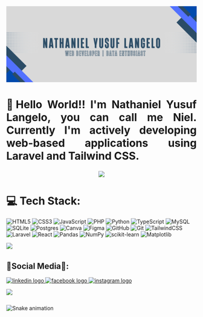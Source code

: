 <!-- ![](https://media.giphy.com/media/Dh5q0sShxgp13DwrvG/giphy.gif?cid=ecf05e4702nnt6mfopnhtjqbkk7crv3aara0qw9ujmb1by7r&ep=v1_gifs_search&rid=giphy.gif&ct=g) -->

<div align="center">
<img src="Banner Github.png">
</div>

<h1 align="justify">👋Hello World!! I'm Nathaniel Yusuf Langelo, you can call me Niel. Currently I'm actively developing web-based applications using Laravel and Tailwind CSS.</h1>

<!-- ![Niel's GitHub stats](https://github-readme-stats.vercel.app/api?username=niel2512&show_icons=true&theme=react&hide=prs,issues)

[![Top Langs](https://github-readme-stats.vercel.app/api/top-langs/?username=niel2512)](https://github.com/anuraghazra/github-readme-stats) -->

###

<div align="center">
  <img src="https://profile-counter.glitch.me/niel2512/count.svg?"  />
</div>

<!-- <h4 align="left">Play Games</h4> -->

<!-- <picture>
  <source media="(prefers-color-scheme: dark)" srcset="https://raw.githubusercontent.com/niel2512/niel2512/output/pacman-contribution-graph-dark.svg">
  <source media="(prefers-color-scheme: light)" srcset="https://raw.githubusercontent.com/niel2512/niel2512/output/pacman-contribution-graph.svg">
  <img alt="pacman contribution graph" src="https://raw.githubusercontent.com/niel2512/niel2512/output/pacman-contribution-graph.svg">
</picture> -->

# 💻 Tech Stack:

![HTML5](https://img.shields.io/badge/html5-%23E34F26.svg?style=for-the-badge&logo=html5&logoColor=white) ![CSS3](https://img.shields.io/badge/css3-%231572B6.svg?style=for-the-badge&logo=css3&logoColor=white) ![JavaScript](https://img.shields.io/badge/javascript-%23323330.svg?style=for-the-badge&logo=javascript&logoColor=%23F7DF1E) ![PHP](https://img.shields.io/badge/php-%23777BB4.svg?style=for-the-badge&logo=php&logoColor=white) ![Python](https://img.shields.io/badge/python-3670A0?style=for-the-badge&logo=python&logoColor=ffdd54) ![TypeScript](https://img.shields.io/badge/typescript-%23007ACC.svg?style=for-the-badge&logo=typescript&logoColor=white) ![MySQL](https://img.shields.io/badge/mysql-4479A1.svg?style=for-the-badge&logo=mysql&logoColor=white) ![SQLite](https://img.shields.io/badge/sqlite-%2307405e.svg?style=for-the-badge&logo=sqlite&logoColor=white) ![Postgres](https://img.shields.io/badge/postgres-%23316192.svg?style=for-the-badge&logo=postgresql&logoColor=white) ![Canva](https://img.shields.io/badge/Canva-%2300C4CC.svg?style=for-the-badge&logo=Canva&logoColor=white) ![Figma](https://img.shields.io/badge/figma-%23F24E1E.svg?style=for-the-badge&logo=figma&logoColor=white) ![GitHub](https://img.shields.io/badge/github-%23121011.svg?style=for-the-badge&logo=github&logoColor=white) ![Git](https://img.shields.io/badge/git-%23F05033.svg?style=for-the-badge&logo=git&logoColor=white) ![TailwindCSS](https://img.shields.io/badge/tailwindcss-%2338B2AC.svg?style=for-the-badge&logo=tailwind-css&logoColor=white) ![Laravel](https://img.shields.io/badge/laravel-%23FF2D20.svg?style=for-the-badge&logo=laravel&logoColor=white) ![React](https://img.shields.io/badge/react-%2320232a.svg?style=for-the-badge&logo=react&logoColor=%2361DAFB) ![Pandas](https://img.shields.io/badge/pandas-%23150458.svg?style=for-the-badge&logo=pandas&logoColor=white) ![NumPy](https://img.shields.io/badge/numpy-%23013243.svg?style=for-the-badge&logo=numpy&logoColor=white) ![scikit-learn](https://img.shields.io/badge/scikit--learn-%23F7931E.svg?style=for-the-badge&logo=scikit-learn&logoColor=white) ![Matplotlib](https://img.shields.io/badge/Matplotlib-%23ffffff.svg?style=for-the-badge&logo=Matplotlib&logoColor=black)

![](https://github-readme-stats.vercel.app/api/top-langs/?username=niel2512&theme=dark&hide_border=false&include_all_commits=true&count_private=true&layout=compact)

## 🫸Social Media🫷:

<div align="left">
  <a href="https://www.linkedin.com/in/nathaniel-yusuf-langelo/" target="_blank">
    <img src="https://raw.githubusercontent.com/maurodesouza/profile-readme-generator/master/src/assets/icons/social/linkedin/default.svg" width="52" height="40" alt="linkedin logo"  />
  </a>
  <a href="https://www.facebook.com/profile.php?id=100006973127308" target="_blank">
    <img src="https://raw.githubusercontent.com/maurodesouza/profile-readme-generator/master/src/assets/icons/social/facebook/default.svg" width="52" height="40" alt="facebook logo"  />
  </a>
  <a href="https://www.instagram.com/nathaniel.yusuf/" target="_blank">
    <img src="https://raw.githubusercontent.com/maurodesouza/profile-readme-generator/master/src/assets/icons/social/instagram/default.svg" width="52" height="40" alt="instagram logo"  />
  </a>
</div>

[![](https://visitcount.itsvg.in/api?id=niel2512&icon=0&color=0)](https://visitcount.itsvg.in)

<!-- Proudly created with GPRM ( https://gprm.itsvg.in ) -->

###

<!-- <h4 align="left">Tech</h4> -->

###

<!-- <div align="left">
  <img src="https://cdn.jsdelivr.net/gh/devicons/devicon/icons/html5/html5-original.svg" height="30" alt="html5 logo"  />

  <img src="https://cdn.jsdelivr.net/gh/devicons/devicon/icons/css3/css3-original.svg" height="30" alt="css3 logo"  />

  <img src="https://cdn.jsdelivr.net/gh/devicons/devicon/icons/javascript/javascript-original.svg" height="30" alt="javascript logo"  />

  <img src="https://cdn.jsdelivr.net/gh/devicons/devicon/icons/php/php-original.svg" height="30" alt="php logo"  />

  <img src="https://cdn.jsdelivr.net/gh/devicons/devicon/icons/laravel/laravel-original.svg" height="30" alt="laravel logo"  />

  <img src="https://cdn.jsdelivr.net/gh/devicons/devicon/icons/tailwindcss/tailwindcss-original-wordmark.svg" height="30" alt="tailwindcss logo"  />

  <img src="https://cdn.jsdelivr.net/gh/devicons/devicon/icons/typescript/typescript-original.svg" height="30" alt="typescript logo"  />

  <img src="https://cdn.jsdelivr.net/gh/devicons/devicon/icons/react/react-original.svg" height="30" alt="react logo"  />
</div> -->

###

<img src="https://raw.githubusercontent.com/niel2512/niel2512/output/snake.svg" alt="Snake animation" />

###
